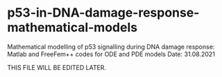 # p53-in-DNA-damage-response-mathematical-models
Mathematical modelling of p53 signalling during DNA damage response: Matlab and FreeFem++ codes for ODE and PDE models
Date: 31.08.2021

THIS FILE WILL BE EDITED LATER. 
